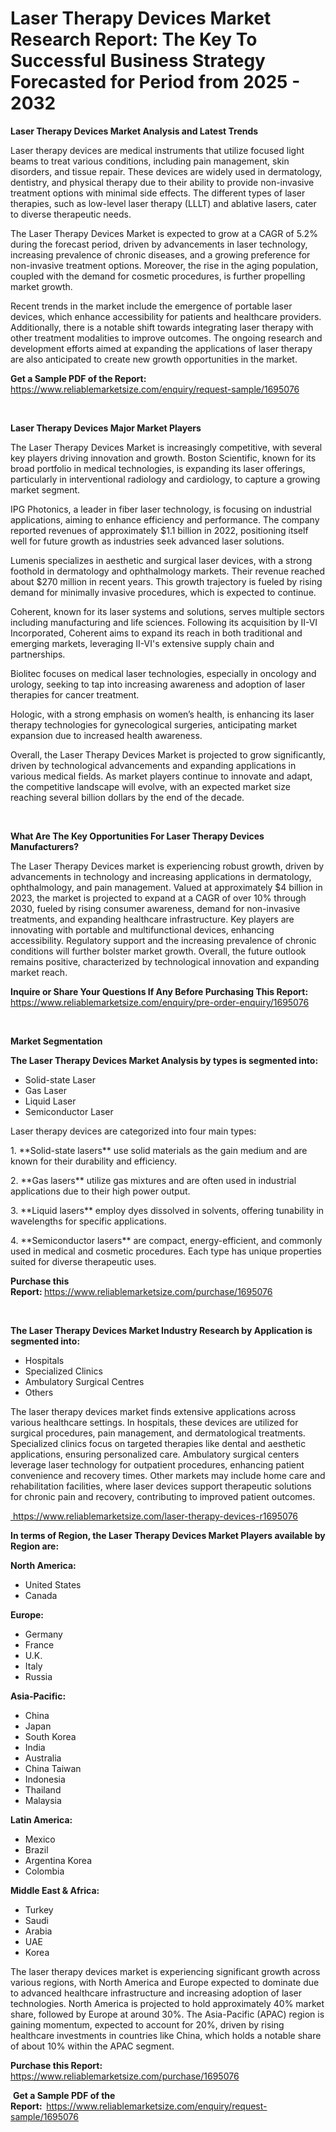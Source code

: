 <p><h1>Laser Therapy Devices Market Research Report: The Key To Successful Business Strategy Forecasted for Period from 2025 - 2032</h1></p><p><strong>Laser Therapy Devices Market Analysis and Latest Trends</strong></p>
<p><p>Laser therapy devices are medical instruments that utilize focused light beams to treat various conditions, including pain management, skin disorders, and tissue repair. These devices are widely used in dermatology, dentistry, and physical therapy due to their ability to provide non-invasive treatment options with minimal side effects. The different types of laser therapies, such as low-level laser therapy (LLLT) and ablative lasers, cater to diverse therapeutic needs.</p><p>The Laser Therapy Devices Market is expected to grow at a CAGR of 5.2% during the forecast period, driven by advancements in laser technology, increasing prevalence of chronic diseases, and a growing preference for non-invasive treatment options. Moreover, the rise in the aging population, coupled with the demand for cosmetic procedures, is further propelling market growth. </p><p>Recent trends in the market include the emergence of portable laser devices, which enhance accessibility for patients and healthcare providers. Additionally, there is a notable shift towards integrating laser therapy with other treatment modalities to improve outcomes. The ongoing research and development efforts aimed at expanding the applications of laser therapy are also anticipated to create new growth opportunities in the market.</p></p>
<p><strong>Get a Sample PDF of the Report:&nbsp;</strong> <a href="https://www.reliablemarketsize.com/enquiry/request-sample/1695076?utm_campaign=2337&utm_medium=2&utm_source=Github&utm_content=ia&utm_term=13042025&utm_id=laser-therapy-devices">https://www.reliablemarketsize.com/enquiry/request-sample/1695076</a></p>
<p>&nbsp;</p>
<p><strong>Laser Therapy Devices Major Market Players</strong></p>
<p><p>The Laser Therapy Devices Market is increasingly competitive, with several key players driving innovation and growth. Boston Scientific, known for its broad portfolio in medical technologies, is expanding its laser offerings, particularly in interventional radiology and cardiology, to capture a growing market segment. </p><p>IPG Photonics, a leader in fiber laser technology, is focusing on industrial applications, aiming to enhance efficiency and performance. The company reported revenues of approximately $1.1 billion in 2022, positioning itself well for future growth as industries seek advanced laser solutions.</p><p>Lumenis specializes in aesthetic and surgical laser devices, with a strong foothold in dermatology and ophthalmology markets. Their revenue reached about $270 million in recent years. This growth trajectory is fueled by rising demand for minimally invasive procedures, which is expected to continue.</p><p>Coherent, known for its laser systems and solutions, serves multiple sectors including manufacturing and life sciences. Following its acquisition by II-VI Incorporated, Coherent aims to expand its reach in both traditional and emerging markets, leveraging II-VI's extensive supply chain and partnerships.</p><p>Biolitec focuses on medical laser technologies, especially in oncology and urology, seeking to tap into increasing awareness and adoption of laser therapies for cancer treatment. </p><p>Hologic, with a strong emphasis on women’s health, is enhancing its laser therapy technologies for gynecological surgeries, anticipating market expansion due to increased health awareness.</p><p>Overall, the Laser Therapy Devices Market is projected to grow significantly, driven by technological advancements and expanding applications in various medical fields. As market players continue to innovate and adapt, the competitive landscape will evolve, with an expected market size reaching several billion dollars by the end of the decade.</p></p>
<p>&nbsp;</p>
<p><strong>What Are The Key Opportunities For Laser Therapy Devices Manufacturers?</strong></p>
<p><p>The Laser Therapy Devices market is experiencing robust growth, driven by advancements in technology and increasing applications in dermatology, ophthalmology, and pain management. Valued at approximately $4 billion in 2023, the market is projected to expand at a CAGR of over 10% through 2030, fueled by rising consumer awareness, demand for non-invasive treatments, and expanding healthcare infrastructure. Key players are innovating with portable and multifunctional devices, enhancing accessibility. Regulatory support and the increasing prevalence of chronic conditions will further bolster market growth. Overall, the future outlook remains positive, characterized by technological innovation and expanding market reach.</p></p>
<p><strong>Inquire or Share Your Questions If Any Before Purchasing This Report:</strong> <a href="https://www.reliablemarketsize.com/enquiry/pre-order-enquiry/1695076?utm_campaign=2337&utm_medium=2&utm_source=Github&utm_content=ia&utm_term=13042025&utm_id=laser-therapy-devices">https://www.reliablemarketsize.com/enquiry/pre-order-enquiry/1695076</a></p>
<p>&nbsp;</p>
<p><strong>Market Segmentation</strong></p>
<p><strong>The Laser Therapy Devices Market Analysis by types is segmented into:</strong></p>
<p><ul><li>Solid-state Laser</li><li>Gas Laser</li><li>Liquid Laser</li><li>Semiconductor Laser</li></ul></p>
<p><p>Laser therapy devices are categorized into four main types: </p><p>1. **Solid-state lasers** use solid materials as the gain medium and are known for their durability and efficiency.</p><p>2. **Gas lasers** utilize gas mixtures and are often used in industrial applications due to their high power output.</p><p>3. **Liquid lasers** employ dyes dissolved in solvents, offering tunability in wavelengths for specific applications.</p><p>4. **Semiconductor lasers** are compact, energy-efficient, and commonly used in medical and cosmetic procedures. Each type has unique properties suited for diverse therapeutic uses.</p></p>
<p><strong>Purchase this Report:&nbsp;</strong><a href="https://www.reliablemarketsize.com/purchase/1695076?utm_campaign=2337&utm_medium=2&utm_source=Github&utm_content=ia&utm_term=13042025&utm_id=laser-therapy-devices">https://www.reliablemarketsize.com/purchase/1695076</a></p>
<p>&nbsp;</p>
<p><strong>The Laser Therapy Devices Market Industry Research by Application is segmented into:</strong></p>
<p><ul><li>Hospitals</li><li>Specialized Clinics</li><li>Ambulatory Surgical Centres</li><li>Others</li></ul></p>
<p><p>The laser therapy devices market finds extensive applications across various healthcare settings. In hospitals, these devices are utilized for surgical procedures, pain management, and dermatological treatments. Specialized clinics focus on targeted therapies like dental and aesthetic applications, ensuring personalized care. Ambulatory surgical centers leverage laser technology for outpatient procedures, enhancing patient convenience and recovery times. Other markets may include home care and rehabilitation facilities, where laser devices support therapeutic solutions for chronic pain and recovery, contributing to improved patient outcomes.</p></p>
<p><a href="https://www.reliablemarketsize.com/laser-therapy-devices-r1695076?utm_campaign=2337&utm_medium=2&utm_source=Github&utm_content=ia&utm_term=13042025&utm_id=laser-therapy-devices">&nbsp;https://www.reliablemarketsize.com/laser-therapy-devices-r1695076</a></p>
<p><strong>In terms of Region, the Laser Therapy Devices Market Players available by Region are:</strong></p>
<p>
    <p> <strong> North America: </strong>
        <ul>
            <li>United States</li>
            <li>Canada</li>
        </ul>
        </p> 
    <p> <strong> Europe: </strong>
        <ul>
            <li>Germany</li>
            <li>France</li>
            <li>U.K.</li>
            <li>Italy</li>
            <li>Russia</li>
        </ul>
        </p> 
    <p> <strong> Asia-Pacific: </strong>
        <ul>
            <li>China</li>
            <li>Japan</li>
            <li>South Korea</li>
            <li>India</li>
            <li>Australia</li>
            <li>China Taiwan</li>
            <li>Indonesia</li>
            <li>Thailand</li>
            <li>Malaysia</li>
        </ul>
        </p> 
    <p> <strong> Latin America: </strong>
        <ul>
            <li>Mexico</li>
            <li>Brazil</li>
            <li>Argentina Korea</li>
            <li>Colombia</li>
        </ul>
        </p> 
    <p> <strong> Middle East & Africa: </strong>
        <ul>
            <li>Turkey</li>
            <li>Saudi</li>
            <li>Arabia</li>
            <li>UAE</li>
            <li>Korea</li>
        </ul>
    </p>
    </p>
<p><p>The laser therapy devices market is experiencing significant growth across various regions, with North America and Europe expected to dominate due to advanced healthcare infrastructure and increasing adoption of laser technologies. North America is projected to hold approximately 40% market share, followed by Europe at around 30%. The Asia-Pacific (APAC) region is gaining momentum, expected to account for 20%, driven by rising healthcare investments in countries like China, which holds a notable share of about 10% within the APAC segment.</p></p>
<p><strong>Purchase this Report: </strong><a href="https://www.reliablemarketsize.com/purchase/1695076?utm_campaign=2337&utm_medium=2&utm_source=Github&utm_content=ia&utm_term=13042025&utm_id=laser-therapy-devices">https://www.reliablemarketsize.com/purchase/1695076</a></p>
<p>&nbsp;<strong>Get a Sample PDF of the Report:&nbsp;&nbsp;</strong><a href="https://www.reliablemarketsize.com/enquiry/request-sample/1695076?utm_campaign=2337&utm_medium=2&utm_source=Github&utm_content=ia&utm_term=13042025&utm_id=laser-therapy-devices">https://www.reliablemarketsize.com/enquiry/request-sample/1695076</a></p>
<p><strong></strong></p>
<p><p></p><p></p><p></p></p>